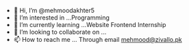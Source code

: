 - 👋 Hi, I’m @mehmoodakhter5
- 👀 I’m interested in ...Programming 
- 🌱 I’m currently learning ...Website Frontend Internship
- 💞️ I’m looking to collaborate on ...
- 📫 How to reach me ... Through email mehmood@zivallo.pk

<!---
mehmoodakhter5/mehmoodakhter5 is a ✨ special ✨ repository because its `README.md` (this file) appears on your GitHub profile.
You can click the Preview link to take a look at your changes.
--->
